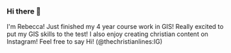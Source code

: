 ### Hi there 👋

I'm Rebecca! Just finished my 4 year course work in GIS! Really excited to put my GIS skills to the test! I also enjoy creating christian content on Instagram! Feel free to say Hi! (@thechristianlines:IG)


